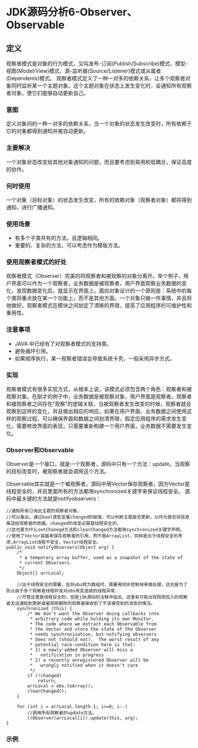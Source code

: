 # JDK源码分析6-Observer、Observable

## 定义

观察者模式是对象的行为模式，又叫发布-订阅(Publish/Subscribe)模式、模型-视图(Model/View)模式、源-监听器(Source/Listener)模式或从属者(Dependents)模式。
观察者模式定义了一种一对多的依赖关系，让多个观察者对象同时监听某一个主题对象。这个主题对象在状态上发生变化时，会通知所有观察者对象，使它们能够自动更新自己。

### 意图

定义对象间的一种一对多的依赖关系，当一个对象的状态发生改变时，所有依赖于它的对象都得到通知并被自动更新。

### 主要解决

一个对象状态改变给其他对象通知的问题，而且要考虑到易用和低耦合，保证高度的协作。

### 何时使用

一个对象（目标对象）的状态发生改变，所有的依赖对象（观察者对象）都将得到通知，进行广播通知。

### 使用场景

* 有多个子类共有的方法，且逻辑相同。
* 重要的、复杂的方法，可以考虑作为模板方法。

### 使用观察者模式的好处

观察者模式（Observer）完美的将观察者和被观察的对象分离开。举个例子，用户界面可以作为一个观察者，业务数据是被观察者，用户界面观察业务数据的变化，发现数据变化后，就显示在界面上。面向对象设计的一个原则是：系统中的每个类将重点放在某一个功能上，而不是其他方面。一个对象只做一件事情，并且将他做好。观察者模式在模块之间划定了清晰的界限，提高了应用程序的可维护性和重用性。

### 注意事项

* JAVA 中已经有了对观察者模式的支持类。
* 避免循环引用。
* 如果顺序执行，某一观察者错误会导致系统卡壳，一般采用异步方式。

### 实现

观察者模式有很多实现方式，从根本上说，该模式必须包含两个角色：观察者和被观察对象。在刚才的例子中，业务数据是被观察对象，用户界面是观察者。观察者和被观察者之间存在“观察”的逻辑关联，当被观察者发生改变的时候，观察者就会观察到这样的变化，并且做出相应的响应。如果在用户界面、业务数据之间使用这样的观察过程，可以确保界面和数据之间划清界限，假定应用程序的需求发生变化，需要修改界面的表现，只需要重新构建一个用户界面，业务数据不需要发生变化。

### Observer和Observable

Observer是一个接口，就是一个观察者，源码中只有一个方法：update。当观察的目标改变时，被观察者就会调用这个方法。

Observable其实就是一个被观察者。源码中用Vector保存观察者，因为Vector是线程安全的，并且里面所有的方法都用synchronized关键字来保证线程安全。
源码中最关键的方法就是notifyobservers：

    //通知所有订阅此主题的观察者对象。
    //可以看出，通过bool类型变量changed的赋值，可以判断主题是否更新，以作为是否将信息推送给观察者的依据。changed的改变必需是线程安全的，
    //这也是为什么setChanegd方法和clearChanged方法都用synchronized关键字声明。
    //使用了Vector容器来保存观察者的引用，而不是ArrayList，同样是出于线程安全的考虑,ArrayList线程不安全，Vector线程安全。
    public void notifyObservers(Object arg) {
        /*
         * a temporary array buffer, used as a snapshot of the state of
         * current Observers.
         */
        Object[] arrLocal;

        //出于线程安全的需要，在将obs转为数组时，需要用同步控制块来做处理，这也是为了防止由于多个观察者线程并发对obs改变造成的线程异常，
        //尽管这里是线程安全的，但是jdk源码的注释中指出，这里有可能出现刚刚加入的观察者无法通知到更新或者刚刚删除的观察者接收到了不该接受到的消息的情况。
        synchronized (this) {
            /* We don't want the Observer doing callbacks into
             * arbitrary code while holding its own Monitor.
             * The code where we extract each Observable from
             * the Vector and store the state of the Observer
             * needs synchronization, but notifying observers
             * does not (should not).  The worst result of any
             * potential race-condition here is that:
             * 1) a newly-added Observer will miss a
             *   notification in progress
             * 2) a recently unregistered Observer will be
             *   wrongly notified when it doesn't care
             */
            if (!changed)
                return;
            arrLocal = obs.toArray();
            clearChanged();
        }

        for (int i = arrLocal.length-1; i>=0; i--)
            //调用所有观察者的update方法。
            ((Observer)arrLocal[i]).update(this, arg);
    }


### 示例
